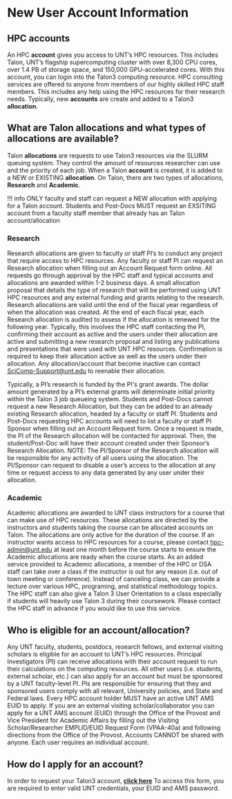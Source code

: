 # New User Account Information

## HPC accounts

An HPC **account** gives you access to UNT’s HPC resources. This includes Talon, UNT’s flagship supercomputing cluster with over 8,300 CPU cores, over 1.4 PB of storage space, and 150,000 GPU-accelerated cores. With this account, you can login into the Talon3 computing resource.
HPC consulting services are offered to anyone from members of our highly skilled HPC staff members. This includes any help using the HPC resources for their research needs.
Typically, new **accounts** are create and added to a Talon3 **allocation**.

## What are Talon allocations and what types of allocations are available?

Talon **allocations** are requests to use Talon3 resources via the SLURM queuing system. They control the amount of resources researcher can use and the priority of each job. When a Talon **account** is created, it is added to a NEW or EXISTING **allocation**. On Talon, there are two types of allocations, **Research** and **Academic**.

!!! info
	ONLY faculty and staff can request a NEW allocation with applying for a Talon account. Students and Post-Docs MUST request an EXSITING account from a faculty staff member that already has an Talon account/allocation

### Research

Research allocations are given to faculty or staff PI’s to conduct any project that require access to HPC resources. Any faculty or staff PI can request an Research allocation when filling out an Account Request form online. All requests go through approval by the HPC staff and typical accounts and allocations are awarded within 1-2 business days. A small allocation proposal that details the type of research that will be performed using UNT HPC resources and any external funding and grants relating to the research. Research allocations are valid until the end of the fiscal year regardless of when the allocation was created. At the end of each fiscal year, each Research allocation is audited to assess if the allocation is renewed for the following year. Typically, this involves the HPC staff contacting the PI, confirming their account as active and the users under their allocation are active and submitting a new research proposal and listing any publications and presentations that were used with UNT HPC resources. Confirmation is required to keep their allocation active as well as the users under their allocation. Any allocation/account that become inactive can contact SciComp-Support@unt.edu to reenable their allocation. 

Typically, a PI’s research is funded by the PI's grant awards. The dollar amount generated by a PI’s external grants will determinate initial priority within the Talon 3 job queueing system.
Students and Post-Docs cannot request a new Research Allocation, but they can be added to an already existing Research allocation, headed by a faculty or staff PI. Students and Post-Docs requesting HPC accounts will need to list a faculty or staff PI Sponsor when filling out an Account Request form. Once a request is made, the PI of the Research allocation will be contacted for approval. Then, the student/Post-Doc will have their account created under their Sponsor’s Research Allocation.
NOTE: The PI/Sponsor of the Research allocation will be responsible for any activity of all users using the allocation. The PI/Sponsor can request to disable a user’s access to the allocation at any time or request access to any data generated by any user under their allocation.

### Academic

Academic allocations are awarded to UNT class instructors for a course that can make use of HPC resources. These allocations are directed by the instructors and students taking the course can be allocated accounts on Talon. The allocations are only active for the duration of the course.
If an instructor wants access to HPC resources for a course, please contact hpc-admin@unt.edu at least one month before the course starts to ensure the Academic allocations are ready when the course starts. 
As an added service provided to Academic allocations, a member of the HPC or DSA staff can take over a class if the instructor is out for any reason (i.e. out of town meeting or conference). Instead of canceling class, we can provide a lecture over various HPC, programing, and statistical methodology topics. The HPC staff can also give a Talon 3 User Orientation to a class especially if students will heavily use Talon 3 during their coursework. Please contact the HPC staff in advance if you would like to use this service.

## Who is eligible for an account/allocation?

Any UNT faculty, students, postdocs, research fellows, and external visiting scholars is eligible for an account to UNT’s HPC resources. Principal Investigators (PI) can receive allocations with their account request to run their calculations on the computing resources. All other users (i.e. students, external scholar, etc.) can also apply for an account but must be sponsored by a UNT faculty-level PI. PIs are responsible for ensuring that they and sponsored users comply with all relevant, University policies, and State and Federal laws.
Every HPC account holder MUST have an active UNT AMS EUID to apply. If you are an external visiting scholar/collaborator you can apply for a UNT AMS account (EUID) through the Office of the Provost and Vice President for Academic Affairs by filling out the Visiting Scholar/Researcher EMPLID/EUID Request Form (VPAA-40a) and following directions from the Office of the Provost.
Accounts CANNOT be shared with anyone. Each user requires an individual account.

## How do I apply for an account?

In order to request your Talon3 account, **[click here](https://hpc.unt.edu/account-request)**
To access this form, you are required to enter valid UNT credentials, your EUID and AMS password.

